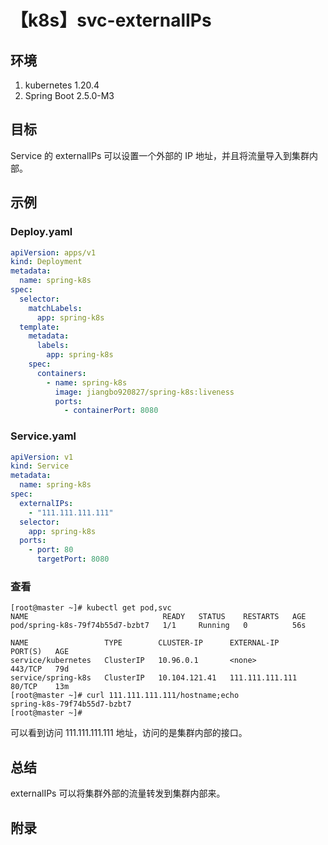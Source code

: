 # 【k8s】svc-externalIPs

## 环境

1. kubernetes 1.20.4
2. Spring Boot 2.5.0-M3

## 目标

Service 的 externalIPs 可以设置一个外部的 IP 地址，并且将流量导入到集群内部。

## 示例

### Deploy.yaml

```yaml
apiVersion: apps/v1
kind: Deployment
metadata:
  name: spring-k8s
spec:
  selector:
    matchLabels:
      app: spring-k8s
  template:
    metadata:
      labels:
        app: spring-k8s
    spec:
      containers:
        - name: spring-k8s
          image: jiangbo920827/spring-k8s:liveness
          ports:
            - containerPort: 8080
```

### Service.yaml

```yaml
apiVersion: v1
kind: Service
metadata:
  name: spring-k8s
spec:
  externalIPs:
    - "111.111.111.111"
  selector:
    app: spring-k8s
  ports:
    - port: 80
      targetPort: 8080
```

### 查看

```
[root@master ~]# kubectl get pod,svc
NAME                              READY   STATUS    RESTARTS   AGE
pod/spring-k8s-79f74b55d7-bzbt7   1/1     Running   0          56s

NAME                 TYPE        CLUSTER-IP      EXTERNAL-IP       PORT(S)   AGE
service/kubernetes   ClusterIP   10.96.0.1       <none>            443/TCP   79d
service/spring-k8s   ClusterIP   10.104.121.41   111.111.111.111   80/TCP    13m
[root@master ~]# curl 111.111.111.111/hostname;echo
spring-k8s-79f74b55d7-bzbt7
[root@master ~]#
```

可以看到访问 111.111.111.111 地址，访问的是集群内部的接口。

## 总结

externalIPs 可以将集群外部的流量转发到集群内部来。

## 附录

